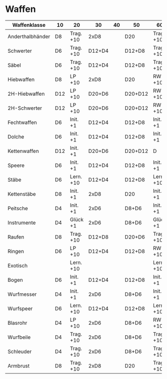 # Waffen

| Waffenklasse     | 10  | 20        | 30     | 40  | 50      | 60        | 70      | 80  | 90         | 100      |
| ---------------- | --- | --------- | ------ | --- | ------- | --------- | ------- | --- | ---------- | -------- |
| Anderthalbhänder | D8  | Trag. +10 | 2xD8   |     | D20     | Trag. +10 | 2xD20   |     | Stärke + 1 | 3xD20    |
| Schwerter        | D6  | Trag. +10 | D12+D4 |     | D12+D8  | Trag. +10 | D20+D12 |     | Stärke + 1 | 2xD20    |
| Säbel            | D6  | Trag. +10 | D12+D4 |     | D12+D8  | Trag. +10 | D20+D12 |     | Stärke + 1 | 2xD20    |
| Hiebwaffen       | D8  | LP  +10   | 2xD8   |     | D20     | RW  +10   | 2xD20   |     | Konst + 1  | 3xD20    |
| 2H-Hiebwaffen    | D12 | LP  +10   | D20+D6 |     | D20+D12 | RW  +10   | 3xD20   |     | Konst + 1  | 4xD20    |
| 2H-Schwerter     | D12 | LP  +10   | D20+D6 |     | D20+D12 | RW  +10   | 3xD20   |     | Konst + 1  | 4xD20    |
| Fechtwaffen      | D6  | Init. +1  | D12+D4 |     | D12+D8  | Init. +1  | D20+D12 |     | Gesch + 1  | 2xD20    |
| Dolche           | D6  | Init. +1  | D12+D4 |     | D12+D8  | Init. +1  | D20+D12 |     | Gesch + 1  | 2xD20    |
| Kettenwaffen     | D12 | Init. +1  | D20+D6 |     | D20+D12 | D         | 3xD20   |     | Gesch + 1  | 4xD20    |
| Speere           | D6  | Init. +1  | D12+D4 |     | D12+D8  | Init. +1  | D20+D12 |     | Gesch + 1  | 2xD20    |
| Stäbe            | D6  | Lern. +10 | D12+D4 |     | D12+D8  | Lern. +10 | D20+D12 |     | Weis + 1   | 2xD20    |
| Kettenstäbe      | D8  | Init. +1  | 2xD8   |     | D20     | Init. +1  | 2xD20   |     | Gesch + 1  | 3xD20    |
| Peitsche         | D4  | Init. +1  | 2xD6   |     | D8+D6   | Init. +1  | D20     |     | Gesch + 1  | D20+D8   |
| Instrumente      | D4  | Glück +1  | 2xD6   |     | D8+D6   | Glück +1  | D20     |     | Cha + 1    | D20+D8   |
| Raufen           | D8  | Trag. +10 | D12+D8 |     | D20+D6  | Trag. +10 | 2xD20   |     | Stärke + 1 | 2xD20+D8 |
| Ringen           | D6  | LP  +10   | D12+D4 |     | D12+D8  | RW  +10   | D20+D12 |     | Konst + 1  | 2xD20+D4 |
| Exotisch         |     | Lern. +10 |        |     |         | Lern. +10 |         |     | Int + 1    |          |
| Bogen            | D6  | Init. +1  | D12+D4 |     | D12+D8  | Init. +1  | D20+D12 |     | Gesch + 1  | 2xD20    |
| Wurfmesser       | D4  | Init. +1  | 2xD6   |     | D8+D6   | Init. +1  | D20     |     | Gesch + 1  | D20+D8   |
| Wurfspeer        | D6  | Lern. +10 | D12+D4 |     | D12+D8  | Lern. +10 | D20+D12 |     | Weis + 1   | 2xD20    |
| Blasrohr         | D4  | LP  +10   | 2xD6   |     | D8+D6   | RW  +10   | D20     |     | Konst + 1  | D20+D8   |
| Wurfbeile        | D4  | Trag. +10 | 2xD6   |     | D8+D6   | Trag. +10 | D20     |     | Stärke + 1 | D20+D8   |
| Schleuder        | D4  | Trag. +10 | 2xD6   |     | D8+D6   | Trag. +10 | D20     |     | Stärke + 1 | D20+D8   |
| Armbrust         | D8  | Trag. +10 | 2xD8   |     | D20     | Trag. +10 | 2xD20   |     | Stärke + 1 | 3xD20    |
